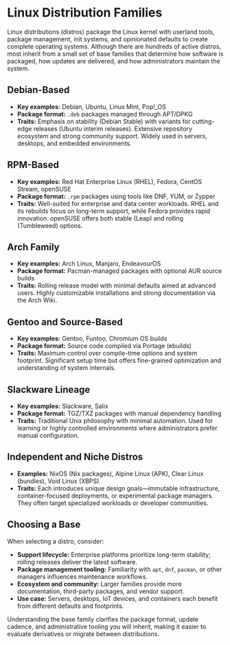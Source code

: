 # Linux Distribution Families

Linux distributions (distros) package the Linux kernel with userland tools, package management, init systems, and opinionated defaults to create complete operating systems. Although there are hundreds of active distros, most inherit from a small set of base families that determine how software is packaged, how updates are delivered, and how administrators maintain the system.

## Debian-Based
- **Key examples:** Debian, Ubuntu, Linux Mint, Pop!\_OS
- **Package format:** `.deb` packages managed through APT/DPKG
- **Traits:** Emphasis on stability (Debian Stable) with variants for cutting-edge releases (Ubuntu interim releases). Extensive repository ecosystem and strong community support. Widely used in servers, desktops, and embedded environments.

## RPM-Based
- **Key examples:** Red Hat Enterprise Linux (RHEL), Fedora, CentOS Stream, openSUSE
- **Package format:** `.rpm` packages using tools like DNF, YUM, or Zypper
- **Traits:** Well-suited for enterprise and data center workloads. RHEL and its rebuilds focus on long-term support, while Fedora provides rapid innovation. openSUSE offers both stable (Leap) and rolling (Tumbleweed) options.

## Arch Family
- **Key examples:** Arch Linux, Manjaro, EndeavourOS
- **Package format:** Pacman-managed packages with optional AUR source builds
- **Traits:** Rolling release model with minimal defaults aimed at advanced users. Highly customizable installations and strong documentation via the Arch Wiki.

## Gentoo and Source-Based
- **Key examples:** Gentoo, Funtoo, Chromium OS builds
- **Package format:** Source code compiled via Portage (ebuilds)
- **Traits:** Maximum control over compile-time options and system footprint. Significant setup time but offers fine-grained optimization and understanding of system internals.

## Slackware Lineage
- **Key examples:** Slackware, Salix
- **Package format:** TGZ/TXZ packages with manual dependency handling
- **Traits:** Traditional Unix philosophy with minimal automation. Used for learning or highly controlled environments where administrators prefer manual configuration.

## Independent and Niche Distros
- **Examples:** NixOS (Nix packages), Alpine Linux (APK), Clear Linux (bundles), Void Linux (XBPS)
- **Traits:** Each introduces unique design goals—immutable infrastructure, container-focused deployments, or experimental package managers. They often target specialized workloads or developer communities.

## Choosing a Base
When selecting a distro, consider:
- **Support lifecycle:** Enterprise platforms prioritize long-term stability; rolling releases deliver the latest software.
- **Package management tooling:** Familiarity with `apt`, `dnf`, `pacman`, or other managers influences maintenance workflows.
- **Ecosystem and community:** Larger families provide more documentation, third-party packages, and vendor support.
- **Use case:** Servers, desktops, IoT devices, and containers each benefit from different defaults and footprints.

Understanding the base family clarifies the package format, update cadence, and administrative tooling you will inherit, making it easier to evaluate derivatives or migrate between distributions.

